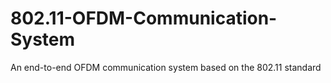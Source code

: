 # 802.11-OFDM-Communication-System
An end-to-end OFDM communication system based on the 802.11 standard
